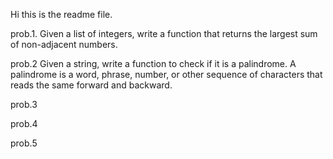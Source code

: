 Hi this is the readme file.

prob.1. Given a list of integers, write a function that returns the largest sum of non-adjacent numbers.

prob.2 Given a string, write a function to check if it is a palindrome. A palindrome is a word, phrase, number, or other sequence of characters that reads the same forward and backward.

prob.3

prob.4

prob.5
